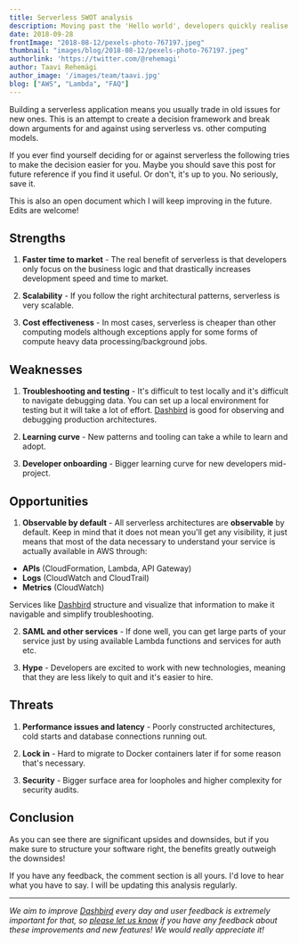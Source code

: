 ```yaml
---
title: Serverless SWOT analysis
description: Moving past the 'Hello world', developers quickly realise they've traded one set of problems for another.
date: 2018-09-28
frontImage: "2018-08-12/pexels-photo-767197.jpeg"
thumbnail: "images/blog/2018-08-12/pexels-photo-767197.jpeg"
authorlink: 'https://twitter.com/@rehemagi'
author: Taavi Rehemägi
author_image: '/images/team/taavi.jpg'
blog: ["AWS", "Lambda", "FAQ"]
---
```


Building a serverless application means you usually trade in old issues for new ones. This is an attempt to create a decision framework and break down arguments for and against using serverless vs. other computing models. 

If you ever find yourself deciding for or against serverless the following tries to make the decision easier for you. Maybe you should save this post for future reference if you find it useful. Or don't, it's up to you. No seriously, save it. 

This is also an open document which I will keep improving in the future. Edits are welcome!

## Strengths
1) **Faster time to market** - The real benefit of serverless is that developers only focus on the business logic and that drastically increases development speed and time to market.

2) **Scalability** - If you follow the right architectural patterns, serverless is very scalable.

3) **Cost effectiveness** - In most cases, serverless is cheaper than other computing models although exceptions apply for some forms of compute heavy data processing/background jobs.

## Weaknesses
1) **Troubleshooting and testing** - It's difficult to test locally and it's difficult to navigate debugging data. You can set up a local environment for testing but it will take a lot of effort. <a href='https://dashbird.io/features/' target='_blank'>Dashbird</a> is good for observing and debugging production architectures.

3) **Learning curve** - New patterns and tooling can take a while to learn and adopt.

3) **Developer onboarding** -  Bigger learning curve for new developers mid-project.


## Opportunities
1) **Observable by default** - All serverless architectures are **observable** by default. Keep in mind that it does not mean you'll get any visibility, it just means that most of the data necessary to understand your service is actually available in AWS through:

  - **APIs** (CloudFormation, Lambda, API Gateway)
  - **Logs** (CloudWatch and CloudTrail)
  - **Metrics** (CloudWatch)

Services like <a href='https://dashbird.io' target='_blank'>Dashbird</a> structure and visualize that information
to make it navigable and simplify troubleshooting.

2) **SAML and other services** - If done well, you can get large parts of your service just by using available Lambda functions and services for auth etc.

3) **Hype** - Developers are excited to work with new technologies, meaning that they are less likely to quit and it's easier to hire.

## Threats
1) **Performance issues and latency** - Poorly constructed architectures, cold starts and database connections running out.

4) **Lock in** - Hard to migrate to Docker containers later if for some reason that's necessary.

5) **Security** - Bigger surface area for loopholes and higher complexity for security audits.

## Conclusion
As you can see there are significant upsides and downsides, but if you make sure to structure your software right, the benefits greatly outweigh the downsides!

If you have any feedback, the comment section is all yours. I'd love to hear what you have to say. I will be updating this analysis regularly.

--- 

_We aim to improve [Dashbird](https://dashbird.io/features/) every day and user feedback is extremely important for that, so [please let us know](mailto:support@dashbird.io) if you have any feedback about these improvements and new features! We would really appreciate it!_
